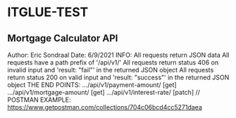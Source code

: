 # ITGLUE-TEST
Mortgage Calculator API
--------------------------------

Author: Eric Sondraal
Date: 6/9/2021
INFO:
All requests return JSON data
All requests have a path prefix of '/api/v1/'
All requests return status 406 on invalid input and 'result: "fail"' in the returned JSON object
All requests return status 200 on valid input and 'result: "success"' in the returned JSON object
THE END POINTS:
.../api/v1/payment-amount/   [get]
.../api/v1/mortgage-amount/  [get]
.../api/v1/interest-rate/    [patch]
//
POSTMAN EXAMPLE:
https://www.getpostman.com/collections/704c06bcd4cc5271daea